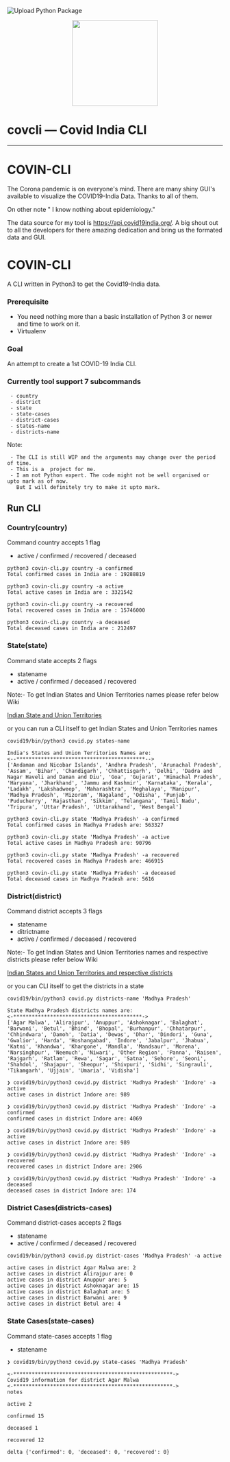 ![Upload Python Package](https://github.com/abhishekamralkar/covincli/workflows/Upload%20Python%20Package/badge.svg)


<p align="center">
   <img src="https://raw.githubusercontent.com/abhishekamralkar/covincli/master/docs/static/images.jpeg" width="200">
</p>

# covcli — Covid India CLI
---


# COVIN-CLI

The Corona pandemic is on everyone's mind. There are many shiny GUI's available to visualize the
COVID19-India Data. Thanks to all of them.

On other note " I know nothing about epidemiology."

The data source for my tool is https://api.covid19india.org/. A big shout out to all the developers
for there amazing dedication and bring us the formated data and GUI.


# COVIN-CLI

A CLI written in Python3 to get the Covid19-India data.


### Prerequisite

  - You need nothing more than a basic installation of Python 3 or newer and time to work on it.
  - Virtualenv


### Goal

An attempt to create a 1st COVID-19 India CLI.


### Currently tool support 7 subcommands

     - country
     - district
     - state
     - state-cases
     - district-cases
     - states-name
     - districts-name

Note:

     - The CLI is still WIP and the arguments may change over the period of time.
     - This is a  project for me.
     - I am not Python expert. The code might not be well organised or upto mark as of now.
       But I will definitely try to make it upto mark.

## Run CLI

### Country(country)

Command country accepts 1 flag

 - active / confirmed / recovered / deceased

```
python3 covin-cli.py country -a confirmed
Total confirmed cases in India are : 19288819

python3 covin-cli.py country -a active
Total active cases in India are : 3321542

python3 covin-cli.py country -a recovered
Total recovered cases in India are : 15746000

python3 covin-cli.py country -a deceased
Total deceased cases in India are : 212497

```

### State(state)

Command state accepts 2 flags

 - statename
 - active / confirmed / deceased / recovered

Note:- To get Indian States and Union Territories names please refer below Wiki

[Indian State and Union Territories](https://en.wikipedia.org/wiki/States_and_union_territories_of_India)

or you can run a CLI itself to get Indian States and Union Territories names

```
covid19/bin/python3 covid.py states-name

India's States and Union Territories Names are:
<--******************************************-->
['Andaman and Nicobar Islands', 'Andhra Pradesh', 'Arunachal Pradesh', 'Assam', 'Bihar', 'Chandigarh', 'Chhattisgarh', 'Delhi', 'Dadra and Nagar Haveli and Daman and Diu', 'Goa', 'Gujarat', 'Himachal Pradesh', 'Haryana', 'Jharkhand', 'Jammu and Kashmir', 'Karnataka', 'Kerala', 'Ladakh', 'Lakshadweep', 'Maharashtra', 'Meghalaya', 'Manipur', 'Madhya Pradesh', 'Mizoram', 'Nagaland', 'Odisha', 'Punjab', 'Puducherry', 'Rajasthan', 'Sikkim', 'Telangana', 'Tamil Nadu', 'Tripura', 'Uttar Pradesh', 'Uttarakhand', 'West Bengal']
```

```
python3 covin-cli.py state 'Madhya Pradesh' -a confirmed
Total confirmed cases in Madhya Pradesh are: 563327

python3 covin-cli.py state 'Madhya Pradesh' -a active
Total active cases in Madhya Pradesh are: 90796

python3 covin-cli.py state 'Madhya Pradesh' -a recovered
Total recovered cases in Madhya Pradesh are: 466915

python3 covin-cli.py state 'Madhya Pradesh' -a deceased
Total deceased cases in Madhya Pradesh are: 5616

```


### District(district)

Command district accepts 3 flags

 - statename
 - ditrictname
 - active / confirmed / deceased / recovered

Note:- To get Indian States and Union Territories names and respective districts please refer below Wiki

[Indian States and Union Territories and respective districts](https://en.wikipedia.org/wiki/List_of_districts_in_India)

or you can CLI itself to get the districts in a state

```
covid19/bin/python3 covid.py districts-name 'Madhya Pradesh'

State Madhya Pradesh districts names are:
<-******************************************->
['Agar Malwa', 'Alirajpur', 'Anuppur', 'Ashoknagar', 'Balaghat', 'Barwani', 'Betul', 'Bhind', 'Bhopal', 'Burhanpur', 'Chhatarpur', 'Chhindwara', 'Damoh', 'Datia', 'Dewas', 'Dhar', 'Dindori', 'Guna', 'Gwalior', 'Harda', 'Hoshangabad', 'Indore', 'Jabalpur', 'Jhabua', 'Katni', 'Khandwa', 'Khargone', 'Mandla', 'Mandsaur', 'Morena', 'Narsinghpur', 'Neemuch', 'Niwari', 'Other Region', 'Panna', 'Raisen', 'Rajgarh', 'Ratlam', 'Rewa', 'Sagar', 'Satna', 'Sehore', 'Seoni', 'Shahdol', 'Shajapur', 'Sheopur', 'Shivpuri', 'Sidhi', 'Singrauli', 'Tikamgarh', 'Ujjain', 'Umaria', 'Vidisha']
```

```
❯ covid19/bin/python3 covid.py district 'Madhya Pradesh' 'Indore' -a active
active cases in district Indore are: 989

❯ covid19/bin/python3 covid.py district 'Madhya Pradesh' 'Indore' -a confirmed
confirmed cases in district Indore are: 4069

❯ covid19/bin/python3 covid.py district 'Madhya Pradesh' 'Indore' -a active
active cases in district Indore are: 989

❯ covid19/bin/python3 covid.py district 'Madhya Pradesh' 'Indore' -a recovered
recovered cases in district Indore are: 2906

❯ covid19/bin/python3 covid.py district 'Madhya Pradesh' 'Indore' -a deceased
deceased cases in district Indore are: 174
```


### District Cases(districts-cases)

Command district-cases accepts 2 flags

 - statename
 - active / confirmed / deceased / recovered


```
covid19/bin/python3 covid.py district-cases 'Madhya Pradesh' -a active

active cases in district Agar Malwa are: 2
active cases in district Alirajpur are: 0
active cases in district Anuppur are: 5
active cases in district Ashoknagar are: 15
active cases in district Balaghat are: 5
active cases in district Barwani are: 9
active cases in district Betul are: 4
```

### State Cases(state-cases)

Command state-cases accepts 1 flag

 - statename


```
❯ covid19/bin/python3 covid.py state-cases 'Madhya Pradesh'

<-****************************************************->
Covid19 information for district Agar Malwa
<-****************************************************->
notes

active 2

confirmed 15

deceased 1

recovered 12

delta {'confirmed': 0, 'deceased': 0, 'recovered': 0}
```
